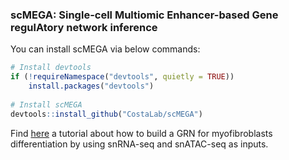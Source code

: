 ### scMEGA: Single-cell Multiomic Enhancer-based Gene regulAtory network inference

You can install scMEGA via below commands:
```R
# Install devtools
if (!requireNamespace("devtools", quietly = TRUE))
    install.packages("devtools")
    
# Install scMEGA
devtools::install_github("CostaLab/scMEGA")
```

Find [here](https://costalab.github.io/scMEGA/articles/myofibroblast-GRN.html) a tutorial about how to build a GRN for myofibroblasts differentiation by using snRNA-seq and snATAC-seq as inputs.




